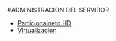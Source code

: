 #ADMINISTRACION DEL SERVIDOR
* [Particionaineto HD](particionamiento.md)
* [Virtualizacion](virtualizacion.md)
